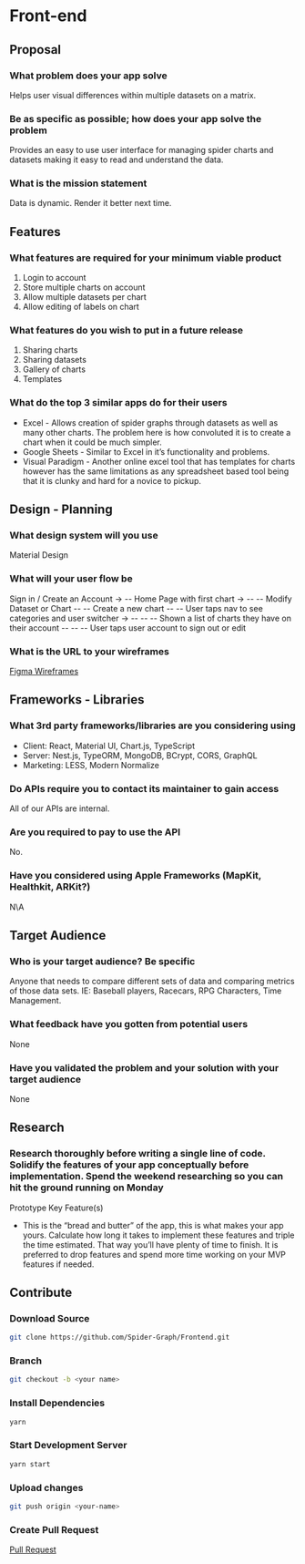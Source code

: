 # Front-end

## Proposal

### What problem does your app solve

Helps user visual differences within multiple datasets on a matrix.

### Be as specific as possible; how does your app solve the problem

Provides an easy to use user interface for managing spider charts and datasets making it easy to read and understand the data.

### What is the mission statement

Data is dynamic. Render it better next time.

## Features

### What features are required for your minimum viable product

1. Login to account
2. Store multiple charts on account
3. Allow multiple datasets per chart
4. Allow editing of labels on chart

### What features do you wish to put in a future release

1. Sharing charts
2. Sharing datasets
3. Gallery of charts
4. Templates

### What do the top 3 similar apps do for their users

- Excel - Allows creation of spider graphs through datasets as well as many other charts. The problem here is how convoluted it is to create a chart when it could be much simpler.
- Google Sheets - Similar to Excel in it’s functionality and problems.
- Visual Paradigm - Another online excel tool that has templates for charts however has the same limitations as any spreadsheet based tool being that it is clunky and hard for a novice to pickup.

## Design - Planning

### What design system will you use

Material Design

### What will your user flow be

Sign in / Create an Account ->
-- Home Page with first chart ->
-- -- Modify Dataset or Chart
-- -- Create a new chart
-- -- User taps nav to see categories and user switcher ->
-- -- -- Shown a list of charts they have on their account
-- -- -- User taps user account to sign out or edit

### What is the URL to your wireframes

[Figma Wireframes](https://www.figma.com/file/o6GSpN5vFpmogvtJw0Y3hs/Untitled?node-id=0%3A1)

## Frameworks - Libraries

### What 3rd party frameworks/libraries are you considering using

- Client: React, Material UI, Chart.js, TypeScript
- Server: Nest.js, TypeORM, MongoDB, BCrypt, CORS, GraphQL
- Marketing: LESS, Modern Normalize

### Do APIs require you to contact its maintainer to gain access

All of our APIs are internal.

### Are you required to pay to use the API

No.

### Have you considered using Apple Frameworks (MapKit, Healthkit, ARKit?)

N\A

## Target Audience

### Who is your target audience? Be specific

Anyone that needs to compare different sets of data and
comparing metrics of those data sets. IE: Baseball players,
Racecars, RPG Characters, Time Management.

### What feedback have you gotten from potential users

None

### Have you validated the problem and your solution with your target audience

None

## Research

### Research thoroughly before writing a single line of code. Solidify the features of your app conceptually before implementation. Spend the weekend researching so you can hit the ground running on Monday

Prototype Key Feature(s)

- This is the “bread and butter” of the app, this is what makes your app yours. Calculate how long it takes to implement these features and triple the time estimated. That way you’ll have plenty of time to finish. It is preferred to drop features and spend more time working on your MVP features if needed.

## Contribute

### Download Source

```bash
git clone https://github.com/Spider-Graph/Frontend.git
```

### Branch

```bash
git checkout -b <your name>
```

### Install Dependencies

```bash
yarn
```

### Start Development Server

```bash
yarn start
```

### Upload changes

```bash
git push origin <your-name>
```

### Create Pull Request

[Pull Request](https://github.com/Spider-Graph/Frontend/compare)
